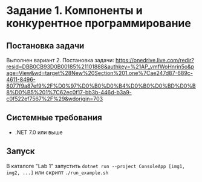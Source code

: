 # Задание 1. Компоненты и конкурентное программирование

## Постановка задачи

Выполнен вариант 2. Постановка задачи: <https://onedrive.live.com/redir?resid=DBB0CB93D0B00185%21101888&authkey=%21AP_vmfWoHnrin5o&page=View&wd=target%28New%20Section%201.one%7Cae247d87-689c-4611-8496-8077f9a87ef9%2F%D0%97%D0%B0%D0%B4%D0%B0%D0%BD%D0%B8%D0%B5%201%7C62ec0f17-bb3b-446d-b3a9-c0f522ef7567%2F%29&wdorigin=703>

## Системные требования

* .NET 7.0 или выше

## Запуск

В каталоге "Lab 1" запустить `dotnet run --project ConsoleApp [img1, img2, ...]` или скрипт `./run_example.sh`